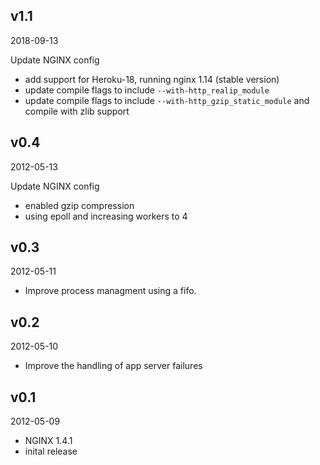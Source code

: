 ## v1.1

2018-09-13

Update NGINX config

* add support for Heroku-18, running nginx 1.14 (stable version)
* update compile flags to include `--with-http_realip_module`
* update compile flags to include `--with-http_gzip_static_module` and compile with zlib support

## v0.4

2012-05-13

Update NGINX config

* enabled gzip compression
* using epoll and increasing workers to 4

## v0.3

2012-05-11

* Improve process managment using a fifo.

## v0.2

2012-05-10

* Improve the handling of app server failures

## v0.1

2012-05-09

* NGINX 1.4.1
* inital release

